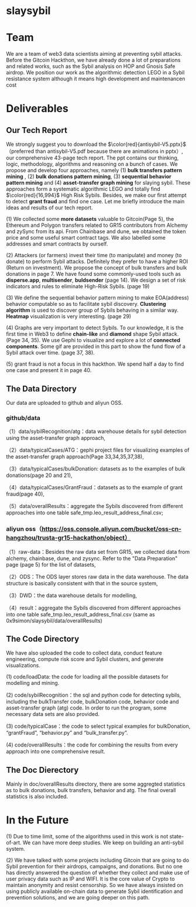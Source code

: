 # slaysybil

# Team 
We are a team of web3 data scientists aiming at preventing sybil attacks. Before the Gitcoin Hackthon, we have already done a lot of preparations and related works, such as the Sybil analysis on HOP and Gnosis Safe airdrop. We position our work as the algorithmic detection LEGO in a Sybil resistance system although it means high development and maintenancen cost

# Deliverables
## Our Tech Report
We strongly suggest you to download the $\color{red}{antisybil-V5.pptx}$ （preferred than antisybil-V5.pdf because there are animations in pptx）, our comprehensive 43-page tech report. The ppt contains our thinking, logic, methodology, algorithms and reasoning on a bunch of cases. We propose and develop four approaches, namely (1) **bulk transfers pattern mining** , (2) **bulk donations pattern mining**, (3) **sequential behavior pattern mining** and (4) **asset-transfer graph mining** for slaying sybil. These approaches form a systematic algorithmic LEGO and totally find $\color{red}{16,994}$ High Risk Sybils. Besides, we make our first attempt to detect **grant fraud** and find one case. Let me briefly introduce the main ideas and results of our tech report.

(1) We collected some **more datasets** valuable to Gitcoin(Page 5), the Ethereum and Polygon transfers related to GR15 contributors from Alchemy and zySync from its api.  From Chainbase and dune, we obtained the token price and some useful smart contract tags. We also labelled some addresses and smart contracts by ourself.

(2) Attackers (or farmers)  invest their time (to manipulate) and money (to donate) to perform Sybil attacks. Definitely they prefer to have a higher ROI (Return on investment). We propose the concept of bulk transfers and bulk donations in page 7. We have found some commonly-used tools such as **disperse.app**, **multisender**, **buldsender** (page 14). We design a set of risk indicators and rules to eliminate High-Risk Sybils. (page 19)

(3) We define the sequential behavior pattern mining to make EOA(address) behavior computable so as to facilitate sybil discovery. **Clustering algorithm** is used to discover group of Sybils behaving in a similar way. **Heatmap** visualization is very interesting.  (page 29)  

(4) Graphs are very important to detect Sybils. To our knowledge, it is the first time in Web3 to define **chain-like** and **diamond** shape Sybil attack. (Page 34, 35). We use Gephi to visualize and explore a lot of **connected components**. Some gif are provided in this part to show the fund flow of a Sybil attack over time. (page 37, 38).

(5) grant fraud is not a focus in this hackthon. We spend half a day to find one case and present it in page 40.


## The Data Directory

Our data are uploaded to github and aliyun OSS.

### github/data

（1）data/sybilRecognition/atg：data warehouse details for sybil detection using the asset-transfer graph approach,

（2）data/typicalCases/ATG：gephi project files for visualizing examples of the asset-transfer graph approach(Page 33,34,35,37,38),

（3）data/typicalCases/bulkDonation: datasets as to the examples of bulk donations(page 20 and 21),

（4）data/typicalCases/GrantFraud：datasets as to the example of grant fraud(page 40),

（5）data/overallResults：aggregate the Sybils discovered from different approaches into one table safe_tmp.leo_result_address_final.csv;

### aliyun oss（https://oss.console.aliyun.com/bucket/oss-cn-hangzhou/trusta-gr15-hackathon/object）

（1）raw-data：Besides the raw data set from GR15, we collected data from alchemy, chainbase, dune, and zysync. Refer to the "Data Preparation" page (page 5) for the list of datasets, 

（2）ODS：The ODS layer stores raw data in the data warehouse. The data structure is basically consistent with that in the source system,

（3）DWD：the data warehouse details for modelling,

（4）result：aggregate the Sybils discovered from different approaches into one table safe_tmp.leo_result_address_final.csv (same as 0x9simon/slaysybil/data/overallResults)


## The Code Directory

We have also uploaded the code to collect data, conduct feature engineering, compute risk score and Sybil clusters, and generate visualizations.

(1) code/loadData: the code for loading all the possible datasets for modelling and mining.     

(2) code/sybilRecognition：the sql and python code for detecting sybils, including the bulkTransfer code, bulkDonation code, behavior code and asset-transfer graph (atg) code. In order to run the program, some necessary data sets are also provided. 

(3) code/typicalCase：the code to select typical examples for bulkDonation, “grantFraud”, “behavior.py” and “bulk_transfer.py”.

(4) code/overallResults：the code for combining the results from every approach into one comprehensive result.


## The Doc Dierectory

Mainly in doc/overallResults directory, there are some aggregted statistics as to bulk donations, bulk transfers, behavior and atg.  The final overall statistics is also included.

# In the Future

(1) Due to time limit, some of the algorithms used in this work is not state-of-art. We can have more deep studies. We keep on building an anti-sybil system.

(2)  We have talked with some projects including Gitcoin that are going to do Sybil prevention for their airdrops, campaigns, and donations. But no one has directly answered the question of whether they collect and make use of user privacy data such as IP and WIFI. It is the core value of Crypto to maintain anonymity and resist censorship. So we have always insisted on using publicly available on-chain data to generate Sybil identification and prevention solutions, and we are going deeper on this path.
